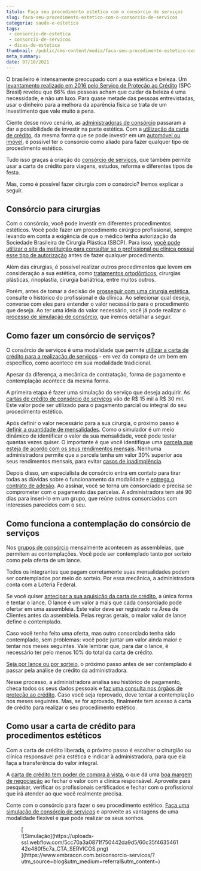```yaml
---
titulo: Faça seu procedimento estético com o consórcio de serviços
slug: faca-seu-procedimento-estetico-com-o-consorcio-de-servicos
categoria: saude-e-estetica
tags:
 - consorcio-de-estetica
 - consorcio-de-servicos
 - dicas-de-estetica
thumbnail: /public/cms-content/media/faca-seu-procedimento-estetico-com-o-consorcio-de-servicos.jpg
meta_summary: 
date: 07/10/2021
---
```

O brasileiro é intensamente preocupado com a sua estética e beleza. Um [levantamento realizado em 2016 pelo Serviço de Proteção ao Crédito](https://economia.uol.com.br/noticias/redacao/2016/06/23/estudo-para-66-dos-brasileiros-gasto-com-beleza-e-necessidade-e-nao-luxo.htm) (SPC Brasil) revelou que 66% das pessoas acham que cuidar da beleza é uma necessidade, e não um luxo. Para quase metade das pessoas entrevistadas, usar o dinheiro para a melhora da aparência física se trata de um investimento que vale muito a pena.

Ciente desse novo cenário, as [administradoras de consórcio](https://www.embracon.com.br/blog/afinal-o-que-uma-administradora-de-consorcio-faz) passaram a dar a possibilidade de investir na parte estética. Com a [utilização da carta de crédito](https://www.embracon.com.br/blog/tudo-o-que-voce-precisa-saber-sobre-a-carta-de-credito-de-consorcios), da mesma forma que se pode investir em um [automóvel ou imóvel](https://www.embracon.com.br/blog/quero-comprar-uma-casa-ou-carro-com-consorcio-por-onde-comecar), é possível ter o consórcio como aliado para fazer qualquer tipo de procedimento estético.

Tudo isso graças à criação do [consórcio de serviços](https://www.embracon.com.br/blog/conheca-os-principais-consorcios-de-servicos-embracon), que também permite usar a carta de crédito para viagens, estudos, reforma e diferentes tipos de festa.

Mas, como é possível fazer cirurgia com o consórcio? Iremos explicar a seguir.

Consórcio para cirurgias 
-------------------------

Com o consórcio, você pode investir em diferentes procedimentos estéticos. Você pode fazer um procedimento cirúrgico profissional, sempre levando em conta a exigência de que o médico tenha autorização da Sociedade Brasileira de Cirurgia Plástica (SBCP). Para isso, [você pode utilizar o site da instituição para consultar se o profissional ou clínica possui esse tipo de autorização](http://www2.cirurgiaplastica.org.br/encontre-um-cirurgiao/) antes de fazer qualquer procedimento.

Além das cirurgias, é possível realizar outros procedimentos que levem em consideração a sua estética, como [tratamentos ortodônticos](https://www.embracon.com.br/blog/entenda-as-vantagens-de-usar-aparelho-nos-dentes), cirurgias plásticas, rinoplastia, cirurgia bariátrica, entre muitos outros.

Porém, antes de tomar a decisão de [prosseguir com uma cirurgia estética](https://www.embracon.com.br/blog/entenda-as-vantagens-de-usar-aparelho-nos-dentes), consulte o histórico do profissional e da clínica. Ao selecionar qual deseja, converse com eles para entender o valor necessário para o procedimento que deseja. Ao ter uma ideia do valor necessário, você já pode realizar o [processo de simulação de consórcio](https://www.embracon.com.br/blog/simulacao-de-consorcio), que iremos detalhar a seguir.

Como fazer um consórcio de serviços? 
-------------------------------------

O consórcio de serviços é uma modalidade que permite [utilizar a carta de crédito para a realização de serviços](https://www.embracon.com.br/blog/consorcio-de-servicos-tudo-o-que-voce-precisa-saber-sobre-o-assunto) - em vez da compra de um bem em específico, como acontece em sua modalidade tradicional.

Apesar da diferença, a mecânica de contratação, forma de pagamento e contemplação acontece da mesma forma.

A primeira etapa é fazer uma simulação do serviço que deseja adquirir. As [cartas de crédito de consórcio de serviços](https://www.embracon.com.br/blog/o-que-posso-fazer-com-o-consorcio-de-servicos) vão de R$ 15 mil a R$ 30 mil. Este valor pode ser utilizado para o pagamento parcial ou integral do seu procedimento estético.

Após definir o valor necessário para a sua cirurgia, o próximo passo é [definir a quantidade de mensalidades](https://www.embracon.com.br/blog/qual-o-valor-ideal-da-parcela-mensal-de-um-consorcio). Como o simulador é um meio dinâmico de identificar o valor da sua mensalidade, você pode testar quantas vezes quiser. O importante é que você identifique uma [parcela que esteja de acordo com os seus rendimentos mensais](https://www.embracon.com.br/blog/parcelas-do-consorcio-como-sao-calculadas). Nenhuma administradora permite que a parcela tenha um valor 30% superior aos seus rendimentos mensais, para evitar [casos de inadimplência](https://www.embracon.com.br/blog/nao-consigo-pagar-meu-consorcio-e-agora).

Depois disso, um especialista de consórcio entra em contato para tirar todas as dúvidas sobre o funcionamento da modalidade e [entrega o contrato de adesão](https://www.embracon.com.br/blog/saiba-o-que-avaliar-antes-de-assinar-um-contrato-de-consorcio). Ao assinar, você se torna um consorciado e precisa se comprometer com o pagamento das parcelas. A administradora tem até 90 dias para inseri-lo em um grupo, que reúne outros consorciados com interesses parecidos com o seu.

Como funciona a contemplação do consórcio de serviços 
------------------------------------------------------

Nos [grupos de consórcio](https://www.embracon.com.br/blog/como-funciona-um-grupo-de-consorcio) mensalmente acontecem as assembleias, que permitem as contemplações. Você pode ser contemplado tanto por sorteio como pela oferta de um lance.

Todos os integrantes que pagam corretamente suas mensalidades podem ser contemplados por meio do sorteio. Por essa mecânica, a administradora conta com a Loteria Federal.

Se você quiser [antecipar a sua aquisição da carta de crédito](https://www.embracon.com.br/blog/antecipar-um-consorcio-descubra-aqui), a única forma é tentar o lance. O lance é um valor a mais que cada consorciado pode ofertar em uma assembleia. Este valor deve ser registrado na Área de Clientes antes da assembleia. Pelas regras gerais, o maior valor de lance define o contemplado.

Caso você tenha feito uma oferta, mas outro consorciado tenha sido contemplado, sem problemas: você pode juntar um valor ainda maior e tentar nos meses seguintes. Vale lembrar que, para dar o lance, é necessário ter pelo menos 10% do total da carta de crédito.

[Seja por lance ou por sorteio](https://www.embracon.com.br/blog/quais-sao-as-formas-de-contemplacao), o próximo passo antes de ser contemplado é passar pela análise de crédito da administradora.

Nesse processo, a administradora analisa seu histórico de pagamento, checa todos os seus dados pessoais e [faz uma consulta nos órgãos de proteção ao crédito](https://www.embracon.com.br/blog/o-que-e-o-spc-serasa-e-como-ele-influencia-na-sua-vida-financeira). Caso você seja reprovado, deve tentar a contemplação nos meses seguintes. Mas, se for aprovado, finalmente tem acesso à carta de crédito para realizar o seu procedimento estético.

Como usar a carta de crédito para procedimentos estéticos 
----------------------------------------------------------

Com a carta de crédito liberada, o próximo passo é escolher o cirurgião ou clínica responsável pela estética e indicar à administradora, para que ela faça a transferência do valor integral.

A [carta de crédito tem poder de compra à vista](https://www.embracon.com.br/blog/tudo-o-que-voce-precisa-saber-sobre-a-carta-de-credito-de-consorcios), o que dá uma [boa margem de negociação](https://www.embracon.com.br/blog/4-dicas-para-conseguir-uma-boa-negociacao-na-hora-de-adquirir-o-seu-bem) ao fechar o valor com a clínica responsável. Aproveite para pesquisar, verificar os profissionais certificados e fechar com o profissional que irá atender ao que você realmente precisa.

Conte com o consórcio para fazer o seu procedimento estético. [Faça uma simulação de consórcio de serviços](https://www.embracon.com.br/consorcio-servicos) e aproveite as vantagens de uma modalidade flexível e que pode realizar os seus sonhos.

<figure class="w-richtext-figure-type-image w-richtext-align-center">[<div>![Simulação](https://uploads-ssl.webflow.com/5cc70a3a0871f750442da9d5/60c35f463546142e480f5c7a_CTA_SERVICOS.png)</div>](https://www.embracon.com.br/consorcio-servicos/?utm_source=blog&utm_medium=referral&utm_content=)</figure>
